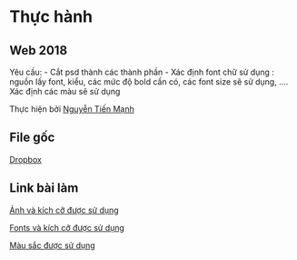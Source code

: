 # **Thực hành**
## **Web 2018**
Yêu cầu: - Cắt psd thành các thành phần
         -  Xác định font chữ sử dụng : nguồn lấy font, kiểu, các mức độ bold cần có, các font size sẽ sử dụng, .... Xác định các màu sẽ sử dụng

Thực hiện bởi [Nguyễn Tiến Mạnh](https://github.com/tienmanh2208)
## File gốc
[Dropbox](https://www.dropbox.com/sh/mgx4z78ih00y78s/AABbFAhoAznmmu1jIk-49taBa?dl=0)

## Link bài làm

[Ảnh và kích cỡ được sử dụng](https://tienmanh2208.github.io/web2018/images.html)

[Fonts và kích cỡ được sử dụng](https://tienmanh2208.github.io/web2018/fonts.html)

[Màu sắc được sử dụng](https://tienmanh2208.github.io/web2018/colors.html)
